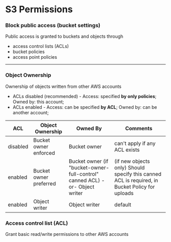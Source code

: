 # S3 Permissions

### Block public access (bucket settings)
Public access is granted to buckets and objects through
- access control lists (ACLs)
- bucket policies
- access point policies

---

### Object Ownership
Ownership of objects written from other AWS accounts

- ACLs disabled (recommended) - Access: specified **by only policies**; Owned by: this account;
- ACLs enabled - Access: can be specified **by ACL**; Owned by: can be another account;


| ACL      | Object Ownership       | Owned By                                                                    | Comments                                                                                       |
| -------- | ---------------------- | --------------------------------------------------------------------------- | ---------------------------------------------------------------------------------------------- |
| disabled | Bucket owner enforced  | Bucket owner                                                                | can't apply if any ACL exists                                                                  |
| enabled  | Bucket owner preferred | Bucket owner (if "bucket-owner-full-control" canned ACL) -or- Object writer | (if new objects only) Should specify this canned ACL is required, in Bucket Policy for uploads |
| enabled  | Object writer          | Object writer                                                               | default                                                                                        |


### Access control list (ACL)
Grant basic read/write permissions to other AWS accounts
